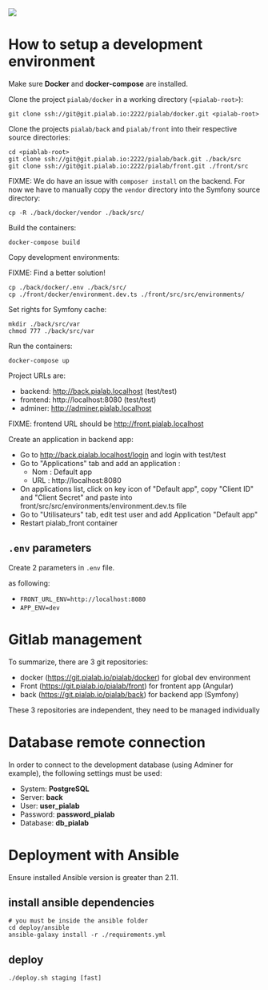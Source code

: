 <img src="https://raw.githubusercontent.com/pia-lab/pialab/master/src/assets/images/pia-lab.png">

# How to setup a development environment

Make sure **Docker** and **docker-compose** are installed.

Clone the project `pialab/docker` in a working directory (`<pialab-root>`):

```
git clone ssh://git@git.pialab.io:2222/pialab/docker.git <pialab-root>
```

Clone the projects `pialab/back` and `pialab/front` into their respective source directories:

```
cd <piablab-root>
git clone ssh://git@git.pialab.io:2222/pialab/back.git ./back/src
git clone ssh://git@git.pialab.io:2222/pialab/front.git ./front/src
```

FIXME: We do have an issue with `composer install` on the backend. For now we have to manually copy the `vendor` directory into the Symfony source directory:

```
cp -R ./back/docker/vendor ./back/src/
```

Build the containers:

```
docker-compose build
```

Copy development environments:

FIXME: Find a better solution!

```
cp ./back/docker/.env ./back/src/
cp ./front/docker/environment.dev.ts ./front/src/src/environments/
```

Set rights for Symfony cache:

```
mkdir ./back/src/var
chmod 777 ./back/src/var
```

Run the containers:

```
docker-compose up
```

Project URLs are:

- backend: http://back.pialab.localhost (test/test)
- frontend: http://localhost:8080 (test/test)
- adminer: http://adminer.pialab.localhost

FIXME: frontend URL should be http://front.pialab.localhost

Create an application in backend app:

- Go to http://back.pialab.localhost/login and login with test/test
- Go to "Applications" tab and add an application :
  - Nom : Default app
  - URL : http://localhost:8080
- On applications list, click on key icon of "Default app", copy "Client ID" and "Client Secret" and paste into front/src/src/environments/environment.dev.ts file
- Go to "Utilisateurs" tab, edit test user and add Application "Default app"
- Restart pialab_front container

## `.env` parameters

Create 2 parameters in `.env` file.

as following:

- `FRONT_URL_ENV=http://localhost:8080`
- `APP_ENV=dev`

# Gitlab management

To summarize, there are 3 git repositories:

- docker (https://git.pialab.io/pialab/docker) for global dev environment
- Front (https://git.pialab.io/pialab/front) for frontent app (Angular)
- back (https://git.pialab.io/pialab/back) for backend app (Symfony)

These 3 repositories are independent, they need to be managed individually

# Database remote connection

In order to connect to the development database (using Adminer for example), the following settings must be used:

- System: **PostgreSQL**
- Server: **back**
- User: **user_pialab**
- Password: **password_pialab**
- Database: **db_pialab**

# Deployment with Ansible

Ensure installed Ansible version is greater than 2.11.

## install ansible dependencies

```
# you must be inside the ansible folder
cd deploy/ansible
ansible-galaxy install -r ./requirements.yml
```

## deploy

`./deploy.sh staging [fast]`
